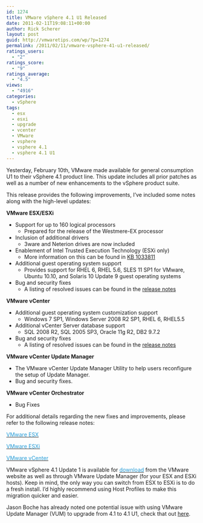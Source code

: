 ```yaml
---
id: 1274
title: VMware vSphere 4.1 U1 Released
date: 2011-02-11T19:08:11+00:00
author: Rick Scherer
layout: post
guid: http://vmwaretips.com/wp/?p=1274
permalink: /2011/02/11/vmware-vsphere-41-u1-released/
ratings_users:
  - "2"
ratings_score:
  - "9"
ratings_average:
  - "4.5"
views:
  - "4916"
categories:
  - vSphere
tags:
  - esx
  - esxi
  - upgrade
  - vcenter
  - VMware
  - vsphere
  - vsphere 4.1
  - vsphere 4.1 U1
---
```

Yesterday, February 10th, VMware made available for general consumption U1 to their vSphere 4.1 product line. This update includes all prior patches as well as a number of new enhancements to the vSphere product suite.

This release provides the following improvements, I&#8217;ve included some notes along with the high-level updates:

**VMware ESX/ESXi**

  * Support for up to 160 logical processors 
      * Prepared for the release of the Westmere-EX processor
  * Inclusion of additional drivers 
      * 3ware and Neterion drives are now included
  * Enablement of Intel Trusted Execution Technology (ESXi only) 
      * More information on this can be found in <a href="http://kb.vmware.com/kb/1033811" target="_blank">KB 1033811</a> 
  * Additional guest operating system support 
      * Provides support for RHEL 6, RHEL 5.6, SLES 11 SP1 for VMware, Ubuntu 10.10, and Solaris 10 Update 9 guest operating systems
  * Bug and security fixes 
      * A listing of resolved issues can be found in the <a href="http://www.vmware.com/support/vsphere4/doc/vsp_esxi41_u1_rel_notes.html#resolvedissues" target="_blank">release notes</a>

**VMware vCenter**

  * Additional guest operating system customization support 
      * Windows 7 SP1, Windows Server 2008 R2 SP1, RHEL 6, RHEL5.5
  * Additional vCenter Server database support 
      * SQL 2008 R2, SQL 2005 SP3, Oracle 11g R2, DB2 9.7.2
  * Bug and security fixes 
      * A listing of resolved issues can be found in the <a href="http://www.vmware.com/support/vsphere4/doc/vsp_vc41_u1_rel_notes.html#resolvedissues" target="_blank">release notes</a>

**VMware vCenter Update Manager**

  * The VMware vCenter Update Manager Utility to help users reconfigure the setup of Update Manager.
  * Bug and security fixes.

**VMware vCenter Orchestrator**

  * Bug Fixes

For additional details regarding the new fixes and improvements, please refer to the following release notes:
  
<a href="http://www.vmware.com/support/vsphere4/doc/vsp_esx41_u1_rel_notes.html" target="_blank"><span style="color: #269cd7;">VMware ESX</span></a>
  
<a href="http://www.vmware.com/support/vsphere4/doc/vsp_esxi41_u1_rel_notes.html" target="_blank"><span style="color: #269cd7;">VMware ESXi </span></a>
  
<a href="http://www.vmware.com/support/vsphere4/doc/vsp_vc41_u1_rel_notes.html" target="_blank"><span style="color: #269cd7;">VMware vCenter</span></a>

VMware vSphere 4.1 Update 1 is available for <a href="http://downloads.vmware.com/d/info/datacenter_downloads/vmware_vsphere_4/4_0" target="_blank"><span style="color: #269cd7;">download</span></a> from the VMware website as well as through VMware Update Manager (for your ESX and ESXi hosts). Keep in mind, the only way you can switch from ESX to ESXi is to do a fresh install. I&#8217;d highly recommend using Host Profiles to make this migration quicker and easier.

Jason Boche has already noted one potential issue with using VMware Update Manager (VUM) to upgrade from 4.1 to 4.1 U1, check that out <a href="http://www.boche.net/blog/index.php/2011/02/11/vsphere-4-1-update-1-upgrade-file-issues/" target="_blank">here</a>.